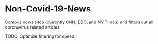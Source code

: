 # Non-Covid-19-News

Scrapes news sites (currently CNN, BBC, and NY Times) and filters out all coronavirus related articles

TODO: Optimize filtering for speed
